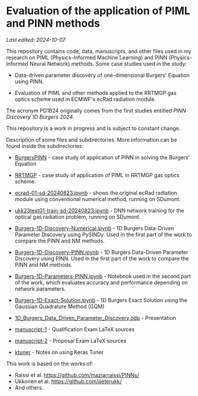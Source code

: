 # Evaluation of the application of PIML and PINN methods

*Last edited: 2024-10-07*

This repository contains code, data, manuscripts, and other files used in my research on PIML (Physics-Informed Machine Learning) and PINN (Physics-Informed Neural Network) methods. Some case studies used in the study:

- Data-driven parameter discovery of one-dimensional Burgers' Equation using PINN.

- Evaluation of PIML and other methods applied to the RRTMGP gas optics scheme used in ECMWF's ecRad radiation module.

The acronym PD1B24 originally comes from the first studies entitled *PINN Discovery 1D Burgers 2024*.

This repository is a work in progress and is subject to constant change.

Description of some files and subdirectories. More information can be found inside the subdirectories:

- [BurgersPINN](BurgersPINN) - case study of application of PINN in solving the Burgers' Equation 

- [RRTMGP](RRTMGP) - case study of application of PIML in RRTMGP gas optics scheme.

- [ecrad-01-sd-20240823.ipynb](ecrad-01-sd-20240823.ipynb) - shows the original ecRad radiation module using conventional numerical method, running on SDumont.

- [ukk23test01-train-sd-20240823.ipynb](ukk23test01-train-sd-20240823.ipynb) - DNN network training for the optical gas radiation problem, running on SDumont.

- [Burgers-1D-Discovery-Numerical.ipynb](Burgers-1D-Discovery-Numerical.ipynb) - 1D Burgers Data-Driven Parameter Discovery using PySINDy. Used in the first part of the work to compare the PINN and NM methods.

- [Burgers-1D-Discovery-PINN.ipynb](Burgers-1D-Discovery-PINN.ipynb) - 1D Burgers Data-Driven Parameter Discovery using PINN. Used in the first part of the work to compare the PINN and NM methods.

- [Burgers-1D-Parameters-PINN.ipynb](Burgers-1D-Parameters-PINN.ipynb) - Notebook used in the second part of the work, which evaluates accuracy and performance depending on network parameters.

- [Burgers-1D-Exact-Solution.ipynb](Burgers-1D-Exact-Solution.ipynb) - 1D Burgers Exact Solution using the Gaussian Quadrature Method (GQM)

- [1D_Burgers_Data_Driven_Parameter_Discovery.odp](1D_Burgers_Data_Driven_Parameter_Discovery.odp) - Presentation

- [manuscript-1](manuscript-1) - Qualification Exam LaTeX sources

- [manuscript-2](manuscript-2) - Proposal Exam LaTeX sources

- [ktuner](ktuner) - Notes on using Keras Tuner

This work is based on the works of:

- Raissi et al. <https://github.com/maziarraissi/PINNs/>
- Ukkonen et al. <https://github.com/peterukk/>
- And others.
